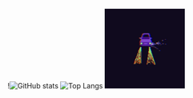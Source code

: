 !![GitHub stats](https://github-readme-stats.vercel.app/api?username=Seif-S&show_icons=true&theme=midnight-purple&rank_icon=github&include_all_commits=true&hide=contribs)
![Top Langs](https://github-readme-stats.vercel.app/api/top-langs/?username=Seif-S&show_icons=true&theme=midnight-purple&layout=compact)
<img src="giphy.webp" width="160" height="160">

<!-- 
**Seif-S/Seif-S** is a ✨ _special_ ✨ repository because its `README.md` (this file) appears on your GitHub profile. 
-->

